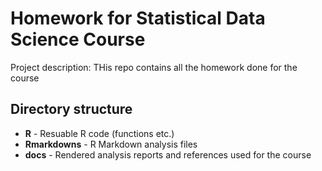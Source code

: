 # Homework for Statistical Data Science Course
Project description:
THis repo contains all the homework done for the course 


## Directory structure

* **R** - Resuable R code (functions etc.)
* **Rmarkdowns** - R Markdown analysis files
* **docs** - Rendered analysis reports and references used for the course

